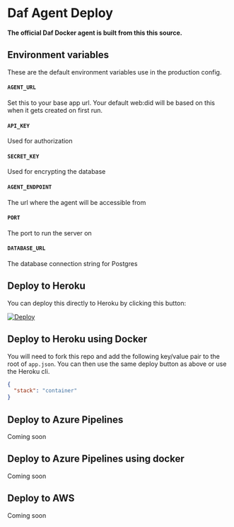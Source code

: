 # Daf Agent Deploy

**The official Daf Docker agent is built from this this source.**

## Environment variables

These are the default environment variables use in the production config.

#### `AGENT_URL`

Set this to your base app url. Your default web:did will be based on this when it gets created on first run.

#### `API_KEY`

Used for authorization

#### `SECRET_KEY`

Used for encrypting the database

#### `AGENT_ENDPOINT`

The url where the agent will be accessible from

#### `PORT`

The port to run the server on

#### `DATABASE_URL`

The database connection string for Postgres

## Deploy to Heroku

You can deploy this directly to Heroku by clicking this button:

[![Deploy](https://www.herokucdn.com/deploy/button.svg)](https://heroku.com/deploy)

## Deploy to Heroku using Docker

You will need to fork this repo and add the following key/value pair to the root of `app.json`. You can then use the same deploy button as above or use the Heroku cli.

```json
{
  "stack": "container"
}
```

## Deploy to Azure Pipelines

Coming soon

## Deploy to Azure Pipelines using docker

Coming soon

## Deploy to AWS

Coming soon
